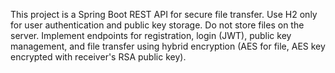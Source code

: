 <!-- Use this file to provide workspace-specific custom instructions to Copilot. For more details, visit https://code.visualstudio.com/docs/copilot/copilot-customization#_use-a-githubcopilotinstructionsmd-file -->

This project is a Spring Boot REST API for secure file transfer. Use H2 only for user authentication and public key storage. Do not store files on the server. Implement endpoints for registration, login (JWT), public key management, and file transfer using hybrid encryption (AES for file, AES key encrypted with receiver's RSA public key).
